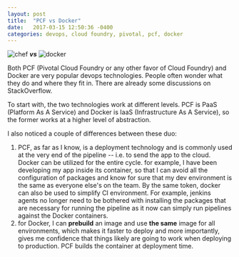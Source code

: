 ```yaml
---
layout: post
title:  "PCF vs Docker"
date:   2017-03-15 12:50:36 -0400
categories: devops, cloud foundry, pivotal, pcf, docker
---
```


![chef](http://www.feeny.org/wordpress/wp-content/uploads/2015/04/featured-pcf.png "PCF")
    ***vs***
   ![docker](https://store-logos-us-east-1.s3.amazonaws.com/docker.png "Docker")


Both PCF (Pivotal Cloud Foundry or any other favor of Cloud Foundry) and Docker are very popular devops technologies. People often wonder what they do and where they fit in. There are already some discussions on StackOverflow.

To start with, the two technologies work at different levels. PCF is PaaS (Platform As A Service) and Docker is IaaS (Infrastructure As A Service), so the former works at a higher level of abstraction.

I also noticed a couple of differences between these duo:

1. PCF, as far as I know, is a deployment technology and is commonly used at the very end of the pipeline -- i.e. to send the app to the cloud. Docker can be utilized for the entire cycle. for example, I have been developing my app inside its container, so that I can avoid all the configuration of packages and know for sure that my dev environment is the same as everyone else's on the team. By the same token, docker can also be used to simplify CI environment. For example, jenkins agents no longer need to be bothered with installing the packages that are necessary for running the pipeline as it now can simply run pipelines against the Docker containers.
2. for Docker, I can **prebuild** an image and use **the same** image for all environments, which makes it faster to deploy and more importantly, gives me confidence that things likely are going to work when deploying to production. PCF builds the container at deployment time.
